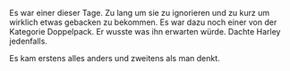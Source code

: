 Es war einer dieser Tage. Zu lang um sie zu ignorieren und zu kurz um wirklich etwas gebacken zu bekommen. Es war dazu noch einer von der Kategorie Doppelpack. Er wusste was ihn erwarten würde. Dachte Harley jedenfalls.

Es kam erstens alles anders und zweitens als man denkt.
